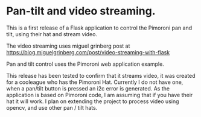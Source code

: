 # Pan-tilt and video streaming.

This is a first release of a Flask application to control the Pimoroni pan and tilt, using their hat
and stream video.

The video streaming uses miguel grinberg post at https://blog.miguelgrinberg.com/post/video-streaming-with-flask

Pan and tilt control uses the Pimoroni web application example.

This release has been tested to confirm that it streams video, it was created for a cooleague who has the
 Pimoroni Hat. Currently I do not have one, when a pan/tilt button is pressed an i2c error is generated.
 As the application is based on Pimoroni code, I am assuming that if you have their hat it will work.
I plan on extending the project to process video using opencv, and use other pan / tilt hats.

